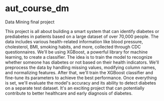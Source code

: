# aut_course_dm

Data Mining final project 

This project is all about building a smart system that can identify diabetes or prediabetes in patients based on a large dataset of over 70,000 people. The data includes various health-related information like blood pressure, cholesterol, BMI, smoking habits, and more, collected through CDC questionnaires. We'll be using XGBoost, a powerful library for machine learning, to create a classifier. The idea is to train the model to recognize whether someone has diabetes or not based on their health indicators. We'll preprocess the data by handling missing values, modifying column names, and normalizing features. After that, we'll train the XGBoost classifier and fine-tune its parameters to achieve the best performance. Once everything is set, we'll evaluate the model's accuracy and its ability to detect diabetes on a separate test dataset. It's an exciting project that can potentially contribute to better healthcare and early diagnosis of diabetes.

